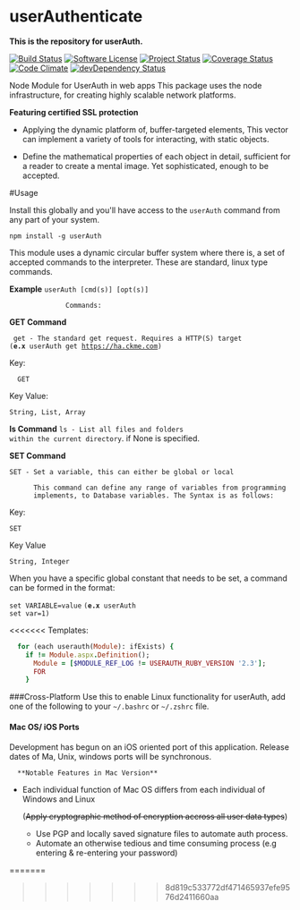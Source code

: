 # userAuthenticate
**This is the repository for userAuth.**

[![Build Status](https://travis-ci.org/ArcanaMagus/userAuthenticate.svg?branch=userAuth)](https://travis-ci.org/ArcanaMagus/userAuthenticate)
[![Software License](https://img.shields.io/badge/license-MIT-brightgreen.svg)](https://github.com/ArcanaMagus/userAuthenticate/blob/userAuth/LICENSE)
[![Project Status](http://stillmaintained.com/ArcanaMagus/userAuthenticate.png)](http://stillmaintained.com/ArcanaMagus/userAuthenticate)
[![Coverage Status](https://coveralls.io/repos/ArcanaMagus/userAuthenticate/badge.svg?branch=userAuth&service=github)](https://coveralls.io/github/ArcanaMagus/userAuthenticate?branch=userAuth)
[![Code Climate](https://codeclimate.com/github/ArcanaMagus/userAuthenticate/badges/gpa.svg)](https://codeclimate.com/github/ArcanaMagus/userAuthenticate)
[![devDependency Status](https://david-dm.org/gruntjs/grunt/dev-status.svg)](https://david-dm.org/gruntjs/grunt#info=devDependencies)


Node Module for UserAuth in web apps
  This package uses the node infrastructure, for
  creating highly scalable network platforms.
   
  **Featuring certified SSL protection**
  
  - Applying the dynamic platform of, buffer-targeted elements,
  This vector can implement a variety of tools for interacting,
  with static objects.
  
  - Define the mathematical properties of each object in detail,
  sufficient for a reader to create a mental image. Yet sophisticated,
  enough to be accepted. 

#Usage

Install this globally and you'll have access to the <code>userAuth</code> command from any part of
your system.
 
 <code>npm install -g userAuth</code>
  
  This module uses a dynamic circular buffer system where there is,
  a set of accepted commands to the interpreter. These are standard,
  linux type commands.
  
  **Example**
  <code>userAuth [cmd(s)] [opt(s)] </code>
   
                  Commands:
  **GET Command**
  
  <code> get - The standard get request. Requires a HTTP(S) target </code>
            <code>(**e.x** userAuth get https://ha.ckme.com)</code> 
            
Key:
``` UNIX-bash
  GET
```

Key Value:
```UNIX-bash
String, List, Array
```

  **ls Command**
  <code>ls - List all files and folders within the current directory</code>.
  if None is specified.
            
  **SET Command**  
  
  ``` UNIX-bash
  SET - Set a variable, this can either be global or local
 ````
          This command can define any range of variables from programming
          implements, to Database variables. The Syntax is as follows:
        

  Key: 
  ``` UNIX-bash
  SET
  ````
  
  Key Value 
  ```UNIX-bash
  String, Integer
  ```
          
  When you have a specific global constant that needs to be set,
  a command can be formed in the format:
          
 <code>set VARIABLE=value</code>
 <code>(**e.x** userAuth set var=1)</code>
  
<<<<<<< Templates:
```ruby 
  for (each userauth(Module): ifExists) {
    if != Module.aspx.Definition();
      Module = [$MODULE_REF_LOG != USERAUTH_RUBY_VERSION '2.3'];
      FOR 
    }
```
###Cross-Platform
Use this to enable Linux functionality for userAuth, add one of the following to your
<code>~/.bashrc</code> or <code>~/.zshrc</code> file.

#### Mac OS/ iOS Ports
Development has begun on an iOS oriented port of this application. Release dates of 
Ma, Unix, windows ports will be synchronous.

      **Notable Features in Mac Version**
- Each individual function of Mac OS differs from each individual of Windows and Linux      

 
  (~~Apply cryptographic method of encryption accross all user data types~~)
  - Use PGP and locally saved signature files to automate auth process.
  - Automate an otherwise tedious and time consuming process (e.g entering
   & re-entering your password)
  
=======
>>>>>>> 8d819c533772df471465937efe9576d2411660aa
